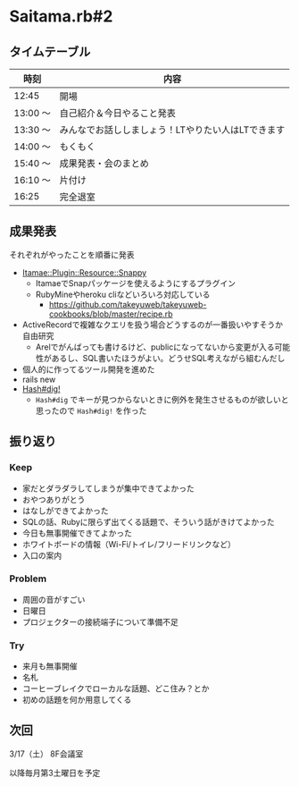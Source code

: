 # Saitama.rb#2

## タイムテーブル

| 時刻 | 内容 |
| --- | --- |
| 12:45 | 開場 |
| 13:00 ～  | 自己紹介＆今日やること発表 |
| 13:30 ～ | みんなでお話ししましょう！LTやりたい人はLTできます |
| 14:00 ～ | もくもく |
| 15:40 ～ | 成果発表・会のまとめ |
| 16:10 ～ | 片付け |
| 16:25 | 完全退室 |

## 成果発表

それぞれがやったことを順番に発表

- [Itamae::Plugin::Resource::Snappy](https://github.com/takeyuweb/itamae-plugin-resource-snappy)
  - ItamaeでSnapパッケージを使えるようにするプラグイン
  - RubyMineやheroku cliなどいろいろ対応している
    - https://github.com/takeyuweb/takeyuweb-cookbooks/blob/master/recipe.rb
- ActiveRecordで複雑なクエリを扱う場合どうするのが一番扱いやすそうか自由研究
  - Arelでがんばっても書けるけど、publicになってないから変更が入る可能性があるし、SQL書いたほうがよい。どうせSQL考えながら組むんだし
- 個人的に作ってるツール開発を進めた
- rails new
- [Hash#dig!](https://github.com/taki3/dig_bang)
  - `Hash#dig` でキーが見つからないときに例外を発生させるものが欲しいと思ったので `Hash#dig!` を作った

## 振り返り

### Keep

- 家だとダラダラしてしまうが集中できてよかった
- おやつありがとう
- はなしができてよかった
- SQLの話、Rubyに限らず出てくる話題で、そういう話がきけてよかった
- 今日も無事開催できてよかった
- ホワイトボードの情報（Wi-Fi/トイレ/フリードリンクなど）
- 入口の案内

### Problem

- 周囲の音がすごい
- 日曜日
- プロジェクターの接続端子について準備不足

### Try

- 来月も無事開催
- 名札
- コーヒーブレイクでローカルな話題、どこ住み？とか
- 初めの話題を何か用意してくる

## 次回

3/17（土） 8F会議室

以降毎月第3土曜日を予定

